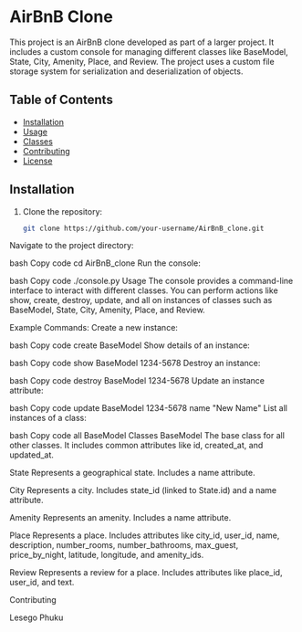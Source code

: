 # AirBnB Clone

This project is an AirBnB clone developed as part of a larger project. It includes a custom console for managing different classes like BaseModel, State, City, Amenity, Place, and Review. The project uses a custom file storage system for serialization and deserialization of objects.

## Table of Contents

- [Installation](#installation)
- [Usage](#usage)
- [Classes](#classes)
- [Contributing](#contributing)
- [License](#license)

## Installation

1. Clone the repository:
   ```bash
   git clone https://github.com/your-username/AirBnB_clone.git
Navigate to the project directory:

bash
Copy code
cd AirBnB_clone
Run the console:

bash
Copy code
./console.py
Usage
The console provides a command-line interface to interact with different classes. You can perform actions like show, create, destroy, update, and all on instances of classes such as BaseModel, State, City, Amenity, Place, and Review.

Example Commands:
Create a new instance:

bash
Copy code
create BaseModel
Show details of an instance:

bash
Copy code
show BaseModel 1234-5678
Destroy an instance:

bash
Copy code
destroy BaseModel 1234-5678
Update an instance attribute:

bash
Copy code
update BaseModel 1234-5678 name "New Name"
List all instances of a class:

bash
Copy code
all BaseModel
Classes
BaseModel
The base class for all other classes. It includes common attributes like id, created_at, and updated_at.

State
Represents a geographical state. Includes a name attribute.

City
Represents a city. Includes state_id (linked to State.id) and a name attribute.

Amenity
Represents an amenity. Includes a name attribute.

Place
Represents a place. Includes attributes like city_id, user_id, name, description, number_rooms, number_bathrooms, max_guest, price_by_night, latitude, longitude, and amenity_ids.

Review
Represents a review for a place. Includes attributes like place_id, user_id, and text.

Contributing

Lesego Phuku
